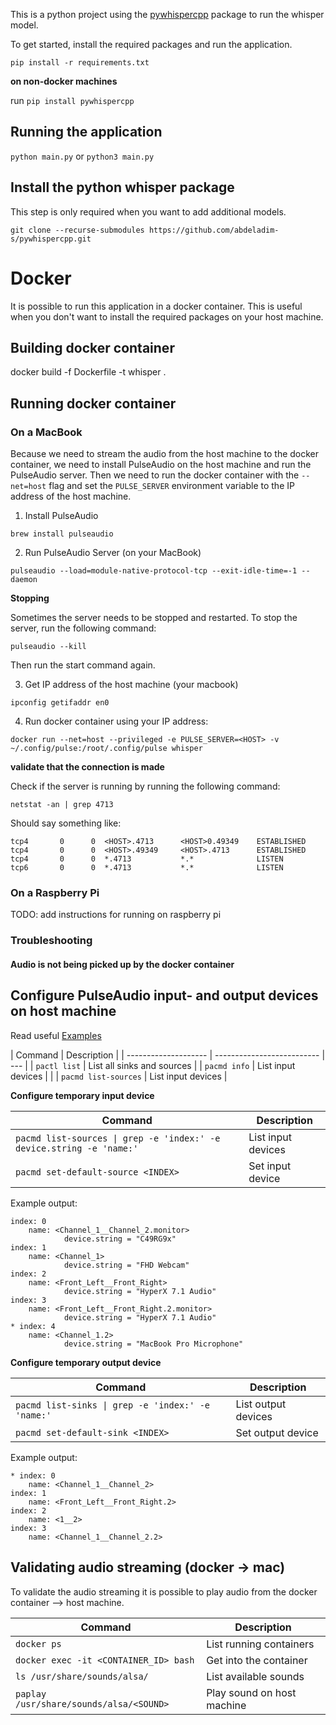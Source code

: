 This is a python project using the [pywhispercpp](https://github.com/abdeladim-s/pywhispercpp.git) package to run the whisper model.

To get started, install the required packages and run the application.

`pip install -r requirements.txt`

**on non-docker machines**

run `pip install pywhispercpp`

## Running the application

`python main.py` or `python3 main.py`

## Install the python whisper package

This step is only required when you want to add additional models.

`git clone --recurse-submodules https://github.com/abdeladim-s/pywhispercpp.git`

# Docker

It is possible to run this application in a docker container. This is useful when you don't want to install the required packages on your host machine.

## Building docker container

docker build -f Dockerfile -t whisper .

## Running docker container

### On a MacBook

Because we need to stream the audio from the host machine to the docker container, we need to install PulseAudio on the host machine and run the PulseAudio server. Then we need to run the docker container with the `--net=host` flag and set the `PULSE_SERVER` environment variable to the IP address of the host machine.

1. Install PulseAudio

`brew install pulseaudio`

2. Run PulseAudio Server (on your MacBook)

`pulseaudio --load=module-native-protocol-tcp --exit-idle-time=-1 --daemon`

**Stopping**

Sometimes the server needs to be stopped and restarted. To stop the server, run the following command:

`pulseaudio --kill`

Then run the start command again.

3. Get IP address of the host machine (your macbook)

`ipconfig getifaddr en0`

4. Run docker container using your IP address:

`docker run --net=host --privileged -e PULSE_SERVER=<HOST> -v ~/.config/pulse:/root/.config/pulse whisper`

**validate that the connection is made**

Check if the server is running by running the following command:

`netstat -an | grep 4713`

Should say something like:

```
tcp4       0      0  <HOST>.4713      <HOST>0.49349    ESTABLISHED
tcp4       0      0  <HOST>.49349     <HOST>.4713      ESTABLISHED
tcp4       0      0  *.4713           *.*              LISTEN
tcp6       0      0  *.4713           *.*              LISTEN
```

### On a Raspberry Pi

TODO: add instructions for running on raspberry pi

### Troubleshooting

#### Audio is not being picked up by the docker container

## Configure PulseAudio input- and output devices on host machine

Read useful [Examples](https://wiki.archlinux.org/title/PulseAudio/Examples)

| Command              | Description                |
| -------------------- | -------------------------- | --- |
| `pactl list`         | List all sinks and sources |
| `pacmd info`         | List input devices         |     |
| `pacmd list-sources` | List input devices         |

**Configure temporary input device**

| Command                                                              | Description        |
| -------------------------------------------------------------------- | ------------------ |
| `pacmd list-sources \| grep -e 'index:' -e device.string -e 'name:'` | List input devices |
| `pacmd set-default-source <INDEX>`                                   | Set input device   |

Example output:

```
index: 0
    name: <Channel_1__Channel_2.monitor>
            device.string = "C49RG9x"
index: 1
    name: <Channel_1>
            device.string = "FHD Webcam"
index: 2
    name: <Front_Left__Front_Right>
            device.string = "HyperX 7.1 Audio"
index: 3
    name: <Front_Left__Front_Right.2.monitor>
            device.string = "HyperX 7.1 Audio"
* index: 4
    name: <Channel_1.2>
            device.string = "MacBook Pro Microphone"
```

**Configure temporary output device**

| Command                                           | Description         |
| ------------------------------------------------- | ------------------- |
| `pacmd list-sinks \| grep -e 'index:' -e 'name:'` | List output devices |
| `pacmd set-default-sink <INDEX>`                  | Set output device   |

Example output:

```
* index: 0
	name: <Channel_1__Channel_2>
index: 1
	name: <Front_Left__Front_Right.2>
index: 2
	name: <1__2>
index: 3
	name: <Channel_1__Channel_2.2>
```

<!-- TODO: add instructions for running on raspberry pi -->

## Validating audio streaming (docker -> mac)

To validate the audio streaming it is possible to play audio from the docker container --> host machine.

| Command                                 | Description                |
| --------------------------------------- | -------------------------- |
| `docker ps`                             | List running containers    |
| `docker exec -it <CONTAINER_ID> bash`   | Get into the container     |
| `ls /usr/share/sounds/alsa/`            | List available sounds      |
| `paplay /usr/share/sounds/alsa/<SOUND>` | Play sound on host machine |
